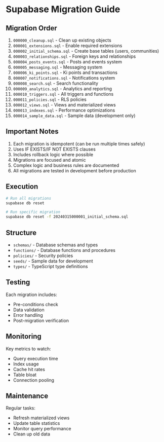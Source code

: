 # Supabase Migration Guide

## Migration Order

1. `000000_cleanup.sql` - Clean up existing objects
2. `000001_extensions.sql` - Enable required extensions
3. `000002_initial_schema.sql` - Create base tables (users, communities)
4. `000003_relationships.sql` - Foreign keys and relationships
5. `000004_posts_events.sql` - Posts and events system
6. `000005_messaging.sql` - Messaging system
7. `000006_ki_points.sql` - Ki points and transactions
8. `000007_notifications.sql` - Notifications system
9. `000008_search.sql` - Search functionality
10. `000009_analytics.sql` - Analytics and reporting
11. `000010_triggers.sql` - All triggers and functions
12. `000011_policies.sql` - RLS policies
13. `000012_views.sql` - Views and materialized views
14. `000013_indexes.sql` - Performance optimizations
15. `000014_sample_data.sql` - Sample data (development only)

## Important Notes

1. Each migration is idempotent (can be run multiple times safely)
2. Uses IF EXISTS/IF NOT EXISTS clauses
3. Includes rollback logic where possible
4. Migrations are focused and atomic
5. Complex logic and business rules are documented
6. All migrations are tested in development before production

## Execution

```bash
# Run all migrations
supabase db reset

# Run specific migration
supabase db reset -f 20240315000001_initial_schema.sql
```

## Structure

- `schemas/` - Database schemas and types
- `functions/` - Database functions and procedures
- `policies/` - Security policies
- `seeds/` - Sample data for development
- `types/` - TypeScript type definitions

## Testing

Each migration includes:
- Pre-conditions check
- Data validation
- Error handling
- Post-migration verification

## Monitoring

Key metrics to watch:
- Query execution time
- Index usage
- Cache hit rates
- Table bloat
- Connection pooling

## Maintenance

Regular tasks:
- Refresh materialized views
- Update table statistics
- Monitor query performance
- Clean up old data